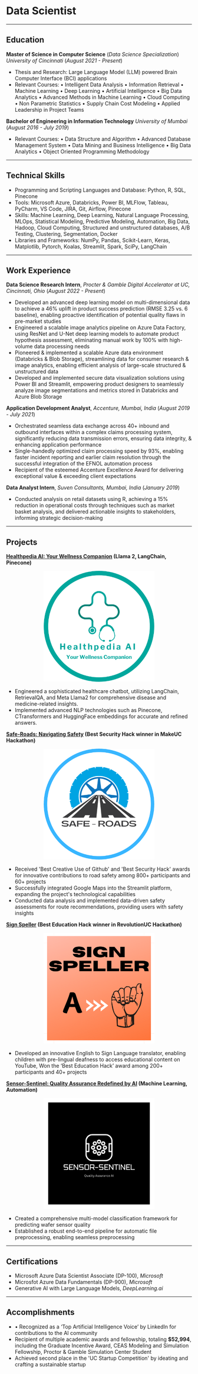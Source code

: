 <!--# Data Scientist <p align="center"> <img src="img/TopAI.png" alt="TopAI" width="50%" height="50%"> </p>-->

# Data Scientist
---

## Education						       		
**Master of Science in Computer Science** (_Data Science Specialization_)
_University of Cincinnati_ (_August 2021 - Present_)
  - Thesis and Research: Large Language Model (LLM) powered Brain Computer Interface (BCI) applications
  - Relevant Courses: 
• Intelligent Data Analysis
• Information Retrieval
• Machine Learning
• Deep Learning
• Artificial Intelligence
• Big Data Analytics
• Advanced Methods in Machine Learning
• Cloud Computing
• Non Parametric Statistics
• Supply Chain Cost Modeling
• Applied Leadership in Project Teams
 
**Bachelor of Engineering in Information Technology**
_University of Mumbai_ (_August 2016 - July 2019_)
  - Relevant Courses: 
• Data Structure and Algorithm
• Advanced Database Management System
• Data Mining and Business Intelligence
• Big Data Analytics
• Object Oriented Programming Methodology   

---
## Technical Skills
- Programming and Scripting Languages and Database: Python, R, SQL, Pinecone
- Tools: Microsoft Azure, Databricks, Power BI, MLFlow, Tableau, PyCharm, VS Code, JIRA, Git, Airflow, Pinecone
- Skills: Machine Learning, Deep Learning, Natural Language Processing, MLOps, Statistical Modeling, Predictive Modeling, Automation, Big Data, Hadoop, Cloud Computing, Structured and unstructured databases, A/B Testing, Clustering, Segmentation, Docker
- Libraries and Frameworks: NumPy, Pandas, Scikit-Learn, Keras, Matplotlib, Pytorch, Koalas, Streamlit, Spark, SciPy, LangChain

---
## Work Experience
**Data Science Research Intern**, _Procter & Gamble Digital Accelerator at UC, Cincinnati, Ohio_ (_August 2022 - Present_)
- Developed an advanced deep learning model on multi-dimensional data to achieve a 46% uplift in product success prediction (RMSE 3.25 vs. 6 baseline), enabling proactive identification of potential quality flaws in pre-market studies
-	Engineered a scalable image analytics pipeline on Azure Data Factory, using ResNet and U-Net deep learning models to automate product hypothesis assessment, eliminating manual work by 100% with high-volume data processing needs
-	Pioneered & implemented a scalable Azure data environment (Databricks & Blob Storage), streamlining data for consumer research & image analytics, enabling efficient analysis of large-scale structured & unstructured data
-	Developed and implemented secure data visualization solutions using Power BI and Streamlit, empowering product designers to seamlessly analyze image segmentations and metrics stored in Databricks and Azure Blob Storage

**Application Development Analyst**, _Accenture, Mumbai, India_ (_August 2019 - July 2021_)
-	Orchestrated seamless data exchange across 40+ inbound and outbound interfaces within a complex claims processing system, significantly reducing data transmission errors, ensuring data integrity, & enhancing application performance
-	Single-handedly optimized claim processing speed by 93%, enabling faster incident reporting and earlier claim resolution through the successful integration of the EFNOL automation process
-	Recipient of the esteemed Accenture Excellence Award for delivering exceptional value & exceeding client expectations

**Data Analyst Intern**, _Suven Consultants, Mumbai, India_ (_January 2019_)
-	Conducted analysis on retail datasets using R, achieving a 15% reduction in operational costs through techniques such as market basket analysis, and delivered actionable insights to stakeholders, informing strategic decision-making

---
## Projects

**[Healthpedia AI: Your Wellness Companion](https://github.com/sameeerjadhav/Healthpedia_AI) (Llama 2, LangChain, Pinecone)**

<p align="center"> <img src="img/Medical Bot.png" alt="Safe Roads" width="300" height="300"> </p>

-	Engineered a sophisticated healthcare chatbot, utilizing LangChain, RetrievalQA, and Meta Llama2 for comprehensive disease and medicine-related insights.
-	Implemented advanced NLP technologies such as Pinecone, CTransformers and HuggingFace embeddings for accurate and refined answers.

**[Safe-Roads: Navigating Safety](https://github.com/sameeerjadhav/safe-roads) (Best Security Hack winner in MakeUC Hackathon)**

<p align="center"> <img src="img/signspeller.png" alt="Safe Roads" width="300" height="300"> </p>

- Received 'Best Creative Use of Github' and 'Best Security Hack' awards for innovative contributions to road safety among 800+ participants and 60+ projects
- Successfully integrated Google Maps into the Streamlit platform, expanding the project's technological capabilities
- Conducted data analysis and implemented data-driven safety assessments for route recommendations, providing users with safety insights

**[Sign Speller](https://github.com/sameeerjadhav/RevolutionUC) (Best Education Hack winner in RevolutionUC Hackathon)**

<p align="center"> <img src="img/SignSpeller (1).png" alt="Safe Roads" width="300" height="300"> </p>

-	Developed an innovative English to Sign Language translator, enabling children with pre-lingual deafness to access educational content on YouTube, Won the ‘Best Education Hack’ award among 200+ participants and 40+ projects

**[Sensor-Sentinel: Quality Assurance Redefined by AI](https://github.com/sameeerjadhav/SensorSentinel) (Machine Learning, Automation)**

<p align="center"> <img src="img/SensorSentinel (1).png" alt="Safe Roads" width="300" height="300"> </p>

-	Created a comprehensive multi-model classification framework for predicting wafer sensor quality
-	Established a robust end-to-end pipeline for automatic file preprocessing, enabling seamless preprocessing

---
## Certifications
- Microsoft Azure Data Scientist Associate (DP-100), _Microsoft_
- Microsfot Azure Data Fundamentals (DP-900), _Microsoft_
- Generative AI with Large Language Models, _DeepLearning.ai_

---
## Accomplishments
- • Recognized as a ‘Top Artificial Intelligence Voice’ by LinkedIn for contributions to the AI community
- Recipient of multiple academic awards and fellowship, totaling **$52,994**, including the Graduate Incentive Award, CEAS Modeling and Simulation Fellowship, Proctor & Gamble Simulation Center Student
- Achieved second place in the 'UC Startup Competition' by ideating and crafting a sustainable startup


